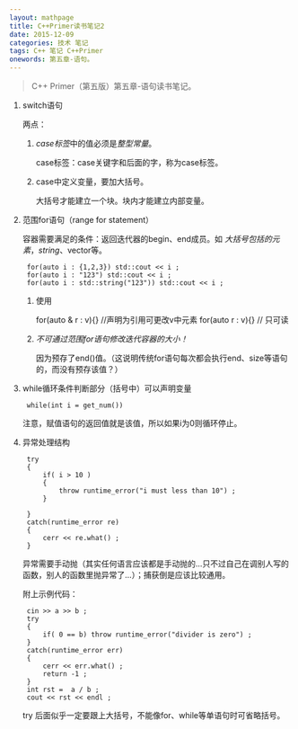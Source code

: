 ```yaml
---
layout: mathpage
title: C++Primer读书笔记2
date: 2015-12-09
categories: 技术 笔记 
tags: C++ 笔记 C++Primer
onewords: 第五章-语句。
---
```

> C++ Primer（第五版）第五章-语句读书笔记。

1. switch语句

    两点：

    1. *case标签*中的值必须是*整型常量*。

        case标签：case关键字和后面的字，称为case标签。

    2. case中定义变量，要加大括号。

        大括号才能建立一个块。块内才能建立内部变量。

2. 范围for语句（range for statement）

    容器需要满足的条件：返回迭代器的begin、end成员。如 *大括号包括的元素*，*string*、vector等。

        for(auto i : {1,2,3}) std::cout << i ;
        for(auto i : "123") std::cout << i ;
        for(auto i : std::string("123")) std::cout << i ;

    1. 使用

        for(auto & r : v){} //声明为引用可更改v中元素
        for(auto r : v){} // 只可读
    
    2. *不可通过范围for语句修改迭代容器的大小！*

        因为预存了end()值。（这说明传统for语句每次都会执行end、size等语句的，而没有预存该值？）

3. while循环条件判断部分（括号中）可以声明变量

        while(int i = get_num())

    注意，赋值语句的返回值就是该值，所以如果i为0则循环停止。

4. 异常处理结构

        try
        {
            if( i > 10 ) 
            {
                throw runtime_error("i must less than 10") ;
            }

        }
        catch(runtime_error re)
        {
            cerr << re.what() ;
        }

    异常需要手动抛（其实任何语言应该都是手动抛的...只不过自己在调别人写的函数，别人的函数里抛异常了...）；捕获倒是应该比较通用。

    附上示例代码：

        cin >> a >> b ; 
        try 
        {   
            if( 0 == b) throw runtime_error("divider is zero") ;
        }   
        catch(runtime_error err)
        {   
            cerr << err.what() ;
            return -1 ;
        }   
        int rst =  a / b ; 
        cout << rst << endl ;

    try 后面似乎一定要跟上大括号，不能像for、while等单语句时可省略括号。

